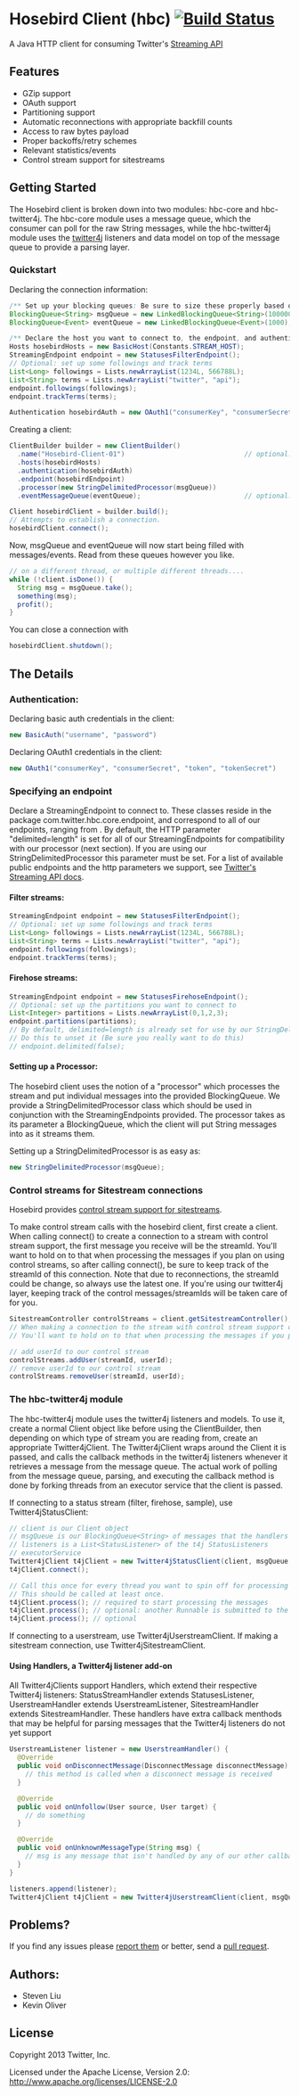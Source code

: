 # Hosebird Client (hbc) [![Build Status](https://travis-ci.org/twitter/hbc.png)](http://travis-ci.org/twitter/hbc)

A Java HTTP client for consuming Twitter's [Streaming API](https://dev.twitter.com/docs/streaming-apis)

## Features
* GZip support
* OAuth support
* Partitioning support
* Automatic reconnections with appropriate backfill counts
* Access to raw bytes payload
* Proper backoffs/retry schemes
* Relevant statistics/events
* Control stream support for sitestreams

## Getting Started

The Hosebird client is broken down into two modules: hbc-core and hbc-twitter4j. The hbc-core module uses a message queue, which the consumer can poll for the raw String messages, while the hbc-twitter4j module uses the [twitter4j](http://twitter4j.org) listeners and data model on top of the message queue to provide a parsing layer.

### Quickstart

Declaring the connection information:
```java
/** Set up your blocking queues: Be sure to size these properly based on expected TPS of your stream */
BlockingQueue<String> msgQueue = new LinkedBlockingQueue<String>(100000);
BlockingQueue<Event> eventQueue = new LinkedBlockingQueue<Event>(1000);

/** Declare the host you want to connect to, the endpoint, and authentication (basic auth or oauth) */
Hosts hosebirdHosts = new BasicHost(Constants.STREAM_HOST);
StreamingEndpoint endpoint = new StatusesFilterEndpoint();
// Optional: set up some followings and track terms
List<Long> followings = Lists.newArrayList(1234L, 566788L);
List<String> terms = Lists.newArrayList("twitter", "api");
endpoint.followings(followings);
endpoint.trackTerms(terms);

Authentication hosebirdAuth = new OAuth1("consumerKey", "consumerSecret", "token", "secret");
```

Creating a client:
```java
ClientBuilder builder = new ClientBuilder()
  .name("Hosebird-Client-01")                              // optional: mainly for the logs
  .hosts(hosebirdHosts)
  .authentication(hosebirdAuth)
  .endpoint(hosebirdEndpoint)
  .processor(new StringDelimitedProcessor(msgQueue))
  .eventMessageQueue(eventQueue);                          // optional: use this if you want to process client events

Client hosebirdClient = builder.build();
// Attempts to establish a connection.
hosebirdClient.connect();
```

Now, msgQueue and eventQueue will now start being filled with messages/events. Read from these queues however you like.
```java
// on a different thread, or multiple different threads....
while (!client.isDone()) {
  String msg = msgQueue.take();
  something(msg);
  profit();
}
```

You can close a connection with

```java
hosebirdClient.shutdown();
```

## The Details

### Authentication:

Declaring basic auth credentials in the client:

```java
new BasicAuth("username", "password")
```

Declaring OAuth1 credentials in the client:

```java
new OAuth1("consumerKey", "consumerSecret", "token", "tokenSecret")
```

### Specifying an endpoint

Declare a StreamingEndpoint to connect to. These classes reside in the package com.twitter.hbc.core.endpoint, and correspond to all of our endpoints, ranging from . By default, the HTTP parameter "delimited=length" is set for all of our StreamingEndpoints for compatibility with our processor (next section). If you are using our StringDelimitedProcessor this parameter must be set. For a list of available public endpoints and the http parameters we support, see [Twitter's Streaming API docs](https://dev.twitter.com/docs/streaming-apis/streams/public).

#### Filter streams:

```java
StreamingEndpoint endpoint = new StatusesFilterEndpoint();
// Optional: set up some followings and track terms
List<Long> followings = Lists.newArrayList(1234L, 566788L);
List<String> terms = Lists.newArrayList("twitter", "api");
endpoint.followings(followings);
endpoint.trackTerms(terms);
```

#### Firehose streams:

```java
StreamingEndpoint endpoint = new StatusesFirehoseEndpoint();
// Optional: set up the partitions you want to connect to
List<Integer> partitions = Lists.newArrayList(0,1,2,3);
endpoint.partitions(partitions);
// By default, delimited=length is already set for use by our StringDelimitedProcessor
// Do this to unset it (Be sure you really want to do this)
// endpoint.delimited(false);
```

#### Setting up a Processor:

The hosebird client uses the notion of a "processor" which processes the stream and put individual messages into the provided BlockingQueue. We provide a StringDelimitedProcessor class which should be used in conjunction with the StreamingEndpoints provided. The processor takes as its parameter a BlockingQueue, which the client will put String messages into as it streams them.

Setting up a StringDelimitedProcessor is as easy as:

```java
new StringDelimitedProcessor(msgQueue);
```

### Control streams for Sitestream connections

Hosebird provides [control stream support for sitestreams](https://dev.twitter.com/docs/streaming-apis/streams/site/control).

To make control stream calls with the hosebird client, first create a client. When calling connect() to create a connection to a stream with control stream support, the first message you receive will be the streamId. You'll want to hold on to that when processing the messages if you plan on using control streams, so after calling connect(), be sure to keep track of the streamId of this connection. Note that due to reconnections, the streamId could be change, so always use the latest one. If you're using our twitter4j layer, keeping track of the control messages/streamIds will be taken care of for you.

```java
SitestreamController controlStreams = client.getSitestreamController();
// When making a connection to the stream with control stream support one of the response messages will include the streamId.
// You'll want to hold on to that when processing the messages if you plan on using control streams

// add userId to our control stream
controlStreams.addUser(streamId, userId);
// remove userId to our control stream
controlStreams.removeUser(streamId, userId);
```

### The hbc-twitter4j module

The hbc-twitter4j module uses the twitter4j listeners and models. To use it, create a normal Client object like before using the ClientBuilder, then depending on which type of stream you are reading from, create an appropriate Twitter4jClient. The Twitter4jClient wraps around the Client it is passed, and calls the callback methods in the twitter4j listeners whenever it retrieves a message from the message queue. The actual work of polling from the message queue, parsing, and executing the callback method is done by forking threads from an executor service that the client is passed.

If connecting to a status stream (filter, firehose, sample), use Twitter4jStatusClient:

```java
// client is our Client object
// msgQueue is our BlockingQueue<String> of messages that the handlers will receive from
// listeners is a List<StatusListener> of the t4j StatusListeners
// executorService
Twitter4jClient t4jClient = new Twitter4jStatusClient(client, msgQueue, listeners, executorService);
t4jClient.connect();

// Call this once for every thread you want to spin off for processing the raw messages. 
// This should be called at least once.
t4jClient.process(); // required to start processing the messages
t4jClient.process(); // optional: another Runnable is submitted to the executorService to process the msgQueue
t4jClient.process(); // optional
```

If connecting to a userstream, use Twitter4jUserstreamClient. If making a sitestream connection, use Twitter4jSitestreamClient.

#### Using Handlers, a Twitter4j listener add-on

All Twitter4jClients support Handlers, which extend their respective Twitter4j listeners: StatusStreamHandler extends StatusesListener, UserstreamHandler extends UserstreamListener, SitestreamHandler extends SitestreamHandler. These handlers have extra callback menthods that may be helpful for parsing messages that the Twitter4j listeners do not yet support

```java
UserstreamListener listener = new UserstreamHandler() {
  @Override
  public void onDisconnectMessage(DisconnectMessage disconnectMessage) {
    // this method is called when a disconnect message is received
  }

  @Override
  public void onUnfollow(User source, User target) {
    // do something
  }

  @Override
  public void onUnknownMessageType(String msg) {
    // msg is any message that isn't handled by any of our other callbacks
  }
}

listeners.append(listener);
Twitter4jClient t4jClient = new Twitter4jUserstreamClient(client, msgQueue, listeners, executorService);
```

## Problems?

If you find any issues please [report them](https://github.com/twitter/hosebird-client/issues) or better,
send a [pull request](https://github.com/twitter/hosebird-client/pulls).

## Authors:
* Steven Liu
* Kevin Oliver

## License
Copyright 2013 Twitter, Inc.

Licensed under the Apache License, Version 2.0: http://www.apache.org/licenses/LICENSE-2.0


